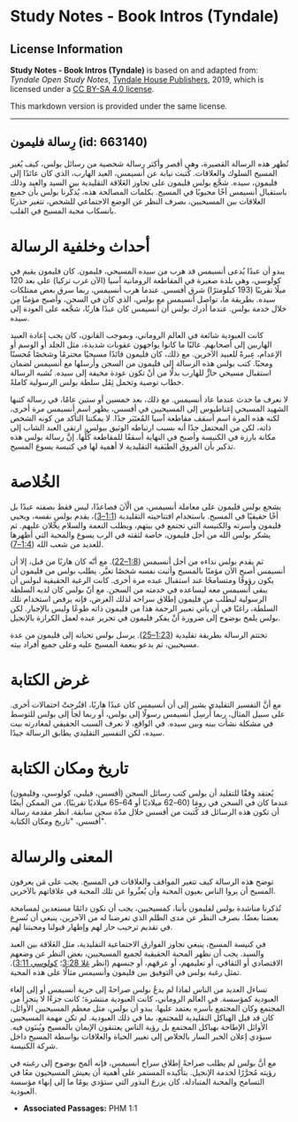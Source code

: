 # Study Notes - Book Intros (Tyndale)

## License Information

**Study Notes - Book Intros (Tyndale)** is based on and adapted from: _Tyndale Open Study Notes_, [Tyndale House Publishers](https://tyndaleopenresources.com/), 2019, which is licensed under a [CC BY-SA 4.0 license](https://creativecommons.org/licenses/by-sa/4.0/legalcode.en).

This markdown version is provided under the same license.



--------------------------------

## رِسالة فليمون (id: 663140)

تُظهر هذه الرسالة القصيرة، وهي أقصر وأكثر رسالة شخصية من رسائل بولس، كيف يُغير المسيح السلوك والعلاقات. كُتبت نيابة عن أنسيمس، العبد الهارب، الذي كان عائدًا إلى فليمون، سيده. شجَّع بولس فليمون على تجاوز العَلاقة التقليدية بين السيد والعبد وذلك باستقبال أنسيمس أخًا محبوبًا في المسيح. بكلمات المصالحة هذه، يُذكِّرنا بولس بأن جميع العلاقات بين المسيحيين، بصرف النظر عن الوضع الاجتماعي للشخص، تتغير جذريًا بانسكاب محبة المسيح في القلب.

أحداث وخلفية الرسالة
====================

يبدو أن عبدًا يُدعى أنسيمس قد هرب من سيده المسيحي، فليمون. كان فليمون يقيم في كولوسي، وهي بلدة صغيرة في المقاطعة الرومانية آسيا (الآن غرب تركيا) على بعد 120 ميلًا تقريبًا (193 كيلومترًا) شرق أفسس. عندما هرب أنسيمس، ربما سرق بعض ممتلكات سيده. بطريقة ما، تواصل أنسيمس مع بولس، الذي كان في السجن، وأصبح مؤمنًا مِن خلال خدمة بولس. عندما أدرك بولس أن أنسيمس كان عبدًا هاربًا، شجَّعه على العودة إلى سيده.

كانت العبودية شائعة في العالم الروماني، وبموجب القانون، كان يجب إعادة العبيد الهاربين إلى أصحابهم. غالبًا ما كانوا يواجهون عقوبات شديدة، مثل الجلد أو الوسم أو الإعدام، عِبرةً للعبيد الآخرين. مع ذلك، كان فليمون قائدًا مسيحيًا محترمًا وشخصًا مُحسنًا ومحبًا. كتب بولس هذه الرسالة إلى فليمون من السجن وأرسلها مع أنسيمس لضمان استقبال مسيحي حارٍّ للهارب بدلًا من أنْ تكون عودة مخيفة إلى سيده. تُشبه الرسالة خطاب توصية وتحمل ثِقَل سلطة بولس الرسولية كاملةً.

لا نعرف ما حدث عندما عاد أنسيمس. مع ذلك، بعد خمسين أو ستين عامًا، في رسالة كتبها الشهيد المسيحي إغناطيوس إلى المسيحيين في أفسس، يظهر اسم أنسيمس مرة أخرى، لكنه هذه المرة اسم أسقف مقاطعة آسيا المُعتَبَر جدًا. لا يمكننا التأكد من كونه الشخص ذاته، لكن من المحتمل جدًا أنه بسبب ارتباطه الوثيق ببولس، ارتقى العبد الشاب إلى مكانة بارزة في الكنيسة وأصبح في النهاية أسقفًا للمقاطعة كُلِّها. إنَّ رسالة بولس هذه تذكير بأن الفروق الطبَقية التقليدية لا أهمية لها في كنيسة يسوع المسيح.

الخُلاصة
========

يشجع بولس فليمون على معاملة أنسيمس، من الْآنَ فصاعدًا، ليس فقط بصفته عبدًا بل أخًا حقيقيًا في المسيح. باستخدام افتتاحيته التقليدية ([1:1–3](https://ref.ly/Phlm1:1-Phlm1:3))، يقدم بولس نفسه، ويحيي فليمون وأسرته والكنيسة التي تجتمع في بيتهم، ويطلب النعمة والسلام يحِّلان عليهم. ثم يشكر بولس الله من أجل فليمون، خاصة لثقته في الرب يسوع والمحبة التي أظهرها للعديد من شعب الله ([1:4–7](https://ref.ly/Phlm1:4-Phlm1:7)).

ثم يقدم بولس نداءه من أجل أنسيمس ([1:8–22](https://ref.ly/Phlm1:8-Phlm1:22)). مع أنّه كان هاربًا من قبل، إلا أن أنسيمس أصبح الآن مؤمنًا بالمسيح وأثبت نفسه شخصًا تغيَّر. يطلب بولس من فليمون أن يكون رؤوفًا ومتسامحًا عند استقبال عبده مرة أخرى. كانت الرغبة الحقيقية لبولس أن يبقى أنسيمس معه ليساعده في خدمته من السجن. مع أنّ بولس كان لديه السلطة الرسولية ليطلب من فليمون إطلاق سراحه لذلك الغرض، فإنه يرفض استخدام تلك السلطة، راغبًا في أن يأتي تعبير الرحمة هذا من فليمون ذاته طوعًا وليس بالإجبار. لكن بولس يلمح بوضوح إلى ضرورة أنْ يفكر فليمون في تحرير عبده لعمل الكرازة بالإنجيل.

تختتم الرسالة بطريقة تقليدية ([1:23–25](https://ref.ly/Phlm1:23-Phlm1:25)). يرسل بولس تحياته إلى فليمون من عدة مسيحيين، ثم يدعو بنعمة المسيح عليه وعلى جميع أفراد بيته.

غرض الكتابة
===========

مع أنَّ التفسير التقليدي يشير إلى أن أنسيمس كان عبدًا هاربًا، اقتُرحتْ احتمالات أخرى. على سبيل المثال، ربما أُرسِل أنسيمس رسولًا إلى بولس، أو ربما لجأ إلى بولس للتوسط في مشكلة نشأت بينه وبين سيده. في الواقع، لا نعرف السبب الحقيقي لمغادرته بيت سيده، لكن التفسير التقليدي يطابق الرسالة جيدًا.

تاريخ ومكان الكتابة
===================

يُعتقد وِفقًا للتقليد أن بولس كتب رسائل السجن (أفسس، فيلبي، كولوسي، وفليمون) عندما كان في السجن في رومَا (60–62 ميلاديًا أو 64–65 ميلاديًا تقريبًا). من الممكن أيضًا أن تكون هذه الرسائل قد كُتبت من أفسس خلال مدّة سجن سابقة. انظر مقدمة رسالة أفسس، "تاريخ ومكان الكتابة".

المعنى والرسالة
===============

توضح هذه الرسالة كيف تتغير المواقف والعلاقات في المسيح. يجب على مَن يعرفون المسيح أن يروا الناس بعيون المحبة وأن يُعبِّروا عن تلك المحبة في علاقاتهم بالآخرين.

تُذكرنا مناشدة بولس لفليمون بأننا، كمسيحيين، يجب أن نكون دائمًا مستعدين لمسامحة بعضنا بعضًا. بصرف النظر عن مدى الظلم الذي تعرضنا له من الآخرين، ينبغي أن نُسرِع في تقديم ترحيب حار لهم وإظهار قبولنا ومحبتنا لهم.

في كنيسة المسيح، ينبغي تجاوز الفوارق الاجتماعية التقليدية، مثل العَلاقة بين العبد والسيد. يجب أن نظهر المحبة الحقيقية لجميع المسيحيين، بغض النظر عن وضعهم الاقتصادي أو الثقافي، أو تعليمهم، أو عرقهم، أو جنسهم (انظر [غلا 3:28](https://ref.ly/Gal3:28)؛ [كولوسي 3:11](https://ref.ly/Col3:11)). تمثل رغبة بولس في التوفيق بين فليمون وأنسيمس مثالًا على هذه المحبة.

تساءل العديد من الناس لماذا لم يدعُ بولس صراحةً إلى حرية أنسيمس أو إلى إلغاء العبودية كمؤسسة. في العالم الروماني، كانت العبودية منتشرة؛ كانت جزءًا لا يتجزأ من المجتمع وكان المجتمع بأسره يعتمد عليها. يبدو أن بولس، مثل معظم المسيحيين الأوائل، كان قد قبل الهياكل التقليدية للمجتمع، بما في ذلك العبودية. لم تكن مهمة المسيحيين الأوائل الإطاحة بهياكل المجتمع بل رؤية الناس يعتنقون الإيمان بالمسيح ويُبنَون فيه. سيؤدي إعلان الخبر السار بالخلاص إلى تغيير الحياة والعلاقات بواسطة المسيح داخل شرِكة الكنيسة.

مع أنَّ بولس لم يطلب صراحةً إطلاق سراح أنسيمس، فإنه ألمح بوضوح إلى رغبته في رؤيته مُحرَّرًا لخدمة الإنجيل. بتأكيده المستمر على أهمية أن يعيش المسيحيون معًا في التسامح والمحبة المتبادلة، كان يزرع البذور التي ستؤدي يومًا ما إلى إنهاء مؤسسة العبودية.

* **Associated Passages:** PHM 1:1

